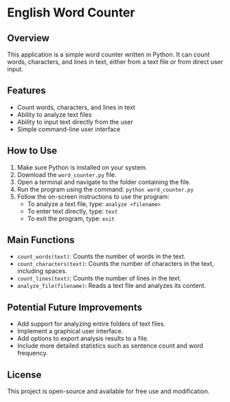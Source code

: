 # English Word Counter

## Overview
This application is a simple word counter written in Python. It can count words, characters, and lines in text, either from a text file or from direct user input.

## Features
- Count words, characters, and lines in text
- Ability to analyze text files
- Ability to input text directly from the user
- Simple command-line user interface

## How to Use
1. Make sure Python is installed on your system.
2. Download the `word_counter.py` file.
3. Open a terminal and navigate to the folder containing the file.
4. Run the program using the command: `python word_counter.py`
5. Follow the on-screen instructions to use the program:
   - To analyze a text file, type: `analyze <filename>`
   - To enter text directly, type: `text`
   - To exit the program, type: `exit`

## Main Functions
- `count_words(text)`: Counts the number of words in the text.
- `count_characters(text)`: Counts the number of characters in the text, including spaces.
- `count_lines(text)`: Counts the number of lines in the text.
- `analyze_file(filename)`: Reads a text file and analyzes its content.

## Potential Future Improvements
- Add support for analyzing entire folders of text files.
- Implement a graphical user interface.
- Add options to export analysis results to a file.
- Include more detailed statistics such as sentence count and word frequency.

## License
This project is open-source and available for free use and modification.

